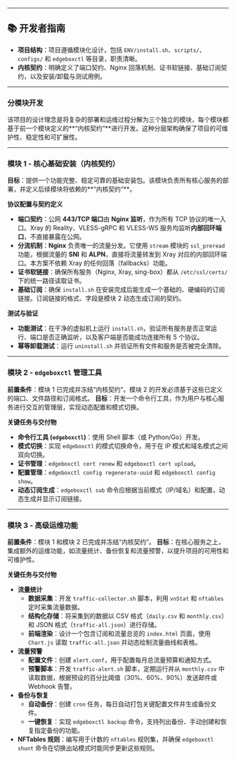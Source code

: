 -----

## **📚 开发者指南**

  * **项目结构**：项目遵循模块化设计，包括 `ENV/install.sh`、`scripts/`、`configs/` 和 `edgeboxctl` 等目录，职责清晰。
  * **内核契约**：明确定义了端口契约、Nginx 回落机制、证书软链接、基础订阅契约，以及安装/卸载与测试用例。

-----
### **分模块开发**

该项目的设计理念是将复杂的部署和运维过程分解为三个独立的模块，每个模块都基于前一个模块定义的**“内核契约”**进行开发。这种分层架构确保了项目的可维护性、稳定性和可扩展性。

---

### 模块 1 - 核心基础安装（内核契约）

**目标**：提供一个功能完整、稳定可靠的基础安装包。该模块负责所有核心服务的部署，并定义后续模块将依赖的**“内核契约”**。

**协议配置与契约定义**
* **端口契约**：公网 **443/TCP 端口**由 **Nginx 监听**，作为所有 TCP 协议的唯一入口。Xray 的 Reality、VLESS-gRPC 和 VLESS-WS 服务均监听**内部回环端口**，不直接暴露在公网。
* **分流机制**：**Nginx** 负责唯一的流量分发。它使用 `stream` 模块的 `ssl_preread` 功能，根据流量的 **SNI** 和 **ALPN**，直接将流量转发到 Xray 对应的内部回环端口。本方案不依赖 Xray 的任何回落（fallbacks）功能。
* **证书软链接**：确保所有服务（Nginx, Xray, sing-box）都从 `/etc/ssl/certs/` 下的统一路径读取证书。
* **基础订阅**：确保 `install.sh` 在安装完成后能生成一个基础的、硬编码的订阅链接。订阅链接的格式、字段是模块 2 动态生成订阅的契约。

**测试与验证**
* **功能测试**：在干净的虚拟机上运行 `install.sh`，验证所有服务是否正常运行、端口是否正确监听，以及客户端是否能成功连接所有 5 个协议。
* **幂等卸载测试**：运行 `uninstall.sh` 并验证所有文件和服务是否被完全清除。

---

### 模块 2 - `edgeboxctl` 管理工具

**前置条件**：模块 1 已完成并冻结“内核契约”。模块 2 的开发必须基于这些已定义的端口、文件路径和订阅格式。
**目标**：开发一个命令行工具，作为用户与核心服务进行交互的管理层，实现动态配置和模式切换。

**关键任务与交付物**
* **命令行工具 (`edgeboxctl`)**：使用 Shell 脚本（或 Python/Go）开发。
* **模式切换**：实现 `edgeboxctl` 的模式切换命令，用于在 IP 模式和域名模式之间双向切换。
* **证书管理**：`edgeboxctl cert renew` 和 `edgeboxctl cert upload`。
* **配置管理**：`edgeboxctl config regenerate-uuid` 和 `edgeboxctl config show`。
* **动态订阅生成**：`edgeboxctl sub` 命令应根据当前模式（IP/域名）和配置，动态生成并显示订阅链接。

---

### 模块 3 - 高级运维功能

**前置条件**：模块 1 和模块 2 已完成并冻结“内核契约”。
**目标**：在核心服务之上，集成额外的运维功能，如流量统计、备份恢复和流量预警，以提升项目的可用性和可维护性。

**关键任务与交付物**
* **流量统计**
    * **数据采集**：开发 `traffic-collector.sh` 脚本，利用 `vnStat` 和 `nftables` 定时采集流量数据。
    * **结构化存储**：将采集到的数据以 CSV 格式（`daily.csv` 和 `monthly.csv`）和 JSON 格式（`traffic-all.json`）进行存储。
    * **前端渲染**：设计一个包含订阅和流量总览的 `index.html` 页面，使用 `Chart.js` 读取 `traffic-all.json` 并动态绘制流量曲线和表格。
* **流量预警**
    * **配置文件**：创建 `alert.conf`，用于配置每月总流量预算和通知方式。
    * **预警脚本**：开发 `traffic-alert.sh` 脚本，定期运行并从 `monthly.csv` 中读取数据，根据预设的百分比阈值（30%、60%、90%）发送邮件或 Webhook 告警。
* **备份与恢复**
    * **自动备份**：创建 `cron` 任务，每日自动打包关键配置文件并生成备份文件。
    * **一键恢复**：实现 `edgeboxctl backup` 命令，支持列出备份、手动创建和恢复指定备份的功能。
* **NFTables 规则**：编写用于计数的 `nftables` 规则集，并确保 `edgeboxctl shunt` 命令在切换出站模式时能同步更新这些规则。


